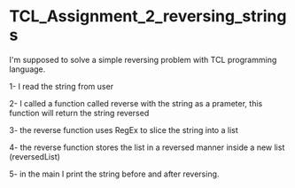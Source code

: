 # TCL_Assignment_2_reversing_strings
I'm supposed to solve a simple reversing problem with TCL programming language.

1- I read the string from user

2- I called a function called reverse with the string as a prameter, this function will return the string reversed

3- the reverse function uses RegEx to slice the string into a list

4- the reverse function stores the list in a reversed manner inside a new list (reversedList)

5- in the main I print the string before and after reversing.
